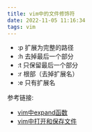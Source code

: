 ```yaml
---
title: vim中的文件修饰符  
date: 2022-11-05 11:16:34  
tags: vim  
---
```


- :p 扩展为完整的路径
- :h 去掉最后一个部分
- :t 只保留最后一个部分
- :r 根部（去掉扩展名）
- :e 只有扩展名

参考链接:
- [vim中expand函数](https://blog.csdn.net/lengye7/article/details/79348035)
- [vim中打开和保存文件](https://www.cnblogs.com/Chary/p/9729582.html#:~:text=%25%20%E7%AC%A6%E5%8F%B7%E4%BB%A3%E8%A1%A8%E6%B4%BB%E5%8A%A8%E7%BC%93%E5%86%B2%E5%8C%BA%E7%9A%84%20%E5%AE%8C%E6%95%B4%E6%96%87%E4%BB%B6%E8%B7%AF%E5%BE%84%20%EF%BC%8C%20%3Ah%20%E4%BF%AE%E9%A5%B0%E7%AC%A6%E4%BC%9A%E5%8E%BB%E9%99%A4%E8%B7%AF%E5%BE%84%E4%B8%AD%E7%9A%84%E6%96%87%E4%BB%B6%E5%90%8D%EF%BC%8C%E4%BD%86%E4%BF%9D%E7%95%99%E8%B7%AF%E5%BE%84%E4%B8%AD%E7%9A%84%E5%85%B6%E4%BB%96%E9%83%A8%E5%88%86%E3%80%82%20%E5%9B%A0%E6%AD%A4%EF%BC%8C%E8%BE%93%E5%85%A5%E7%9A%84%20%25%3Ah%3CTab%3E,%E4%BC%9A%E8%A2%AB%E5%B1%95%E5%BC%80%E4%B8%BA%E5%BD%93%E5%89%8D%20%E6%96%87%E4%BB%B6%E6%89%80%E5%9C%A8%E7%9B%AE%E5%BD%95%20%E7%9A%84%E8%B7%AF%E5%BE%84%E3%80%82%20Vim%E5%91%BD%E4%BB%A4%20%25%20%E5%92%8C%20%3Ah%20%E5%9C%A8%E5%91%BD%E4%BB%A4%E8%A1%8C%E6%A8%A1%E5%BC%8F%E4%B8%8B%E5%85%B7%E6%9C%89%E7%89%B9%E6%AE%8A%E5%90%AB%E4%B9%89%EF%BC%8C%E5%8F%AF%E7%94%A8%E4%BA%8E%E9%AB%98%E6%95%88%E6%93%8D%E4%BD%9C%E4%B8%8EVim%E6%96%87%E4%BB%B6%E8%B7%AF%E5%BE%84%E7%9B%B8%E5%85%B3%E7%9A%84%E5%8A%9F%E8%83%BD%E3%80%82)
